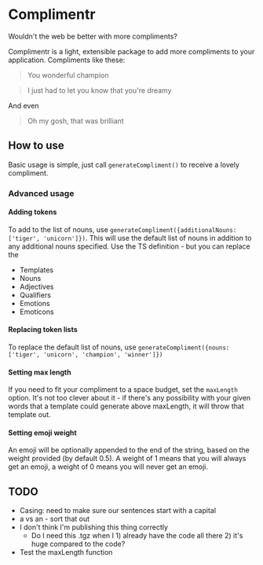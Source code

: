 # Complimentr

Wouldn't the web be better with more compliments?

Complimentr is a light, extensible package to add more compliments to your application. Compliments like these: 

> You wonderful champion
 
> I just had to let you know that you're dreamy

And even

> Oh my gosh, that was brilliant

## How to use

Basic usage is simple, just call `generateCompliment()` to receive a lovely compliment.

### Advanced usage

#### Adding tokens
To add to the list of nouns, use `generateCompliment({additionalNouns: ['tiger', 'unicorn']})`.
This will use the default list of nouns in addition to any additional nouns specified.
Use the TS definition - but you can replace the 
- Templates
- Nouns
- Adjectives
- Qualifiers
- Emotions
- Emoticons

#### Replacing token lists
To replace the default list of nouns, use `generateCompliment({nouns: ['tiger', 'unicorn', 'champion', 'winner']})`

#### Setting max length
If you need to fit your compliment to a space budget, set the `maxLength` option.
It's not too clever about it - if there's any possibility with your given words that a template could generate above maxLength, it will throw that template out.

#### Setting emoji weight
An emoji will be optionally appended to the end of the string, based on the weight provided (by default 0.5).
A weight of 1 means that you will always get an emoji, a weight of 0 means you will never get an emoji.

## TODO
- Casing: need to make sure our sentences start with a capital
- a vs an - sort that out
- I don't think I'm publishing this thing correctly
  - Do I need this .tgz when I 1) already have the code all there 2) it's huge compared to the code?
- Test the maxLength function